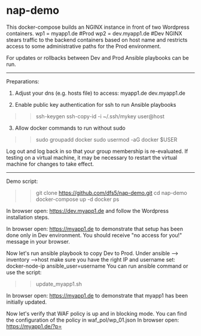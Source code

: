# nap-demo

This docker-compose builds an NGINX instance in front of two Wordpress containers.
wp1 = myapp1.de       #Prod
wp2 = dev.myapp1.de   #Dev
NGINX stears traffic to the backend containers based on host name and restricts access to some administrative paths for the Prod environment.

For updates or rollbacks between Dev and Prod Ansible playbooks can be run.

------------------------------------

Preparations:

1. Adjust your dns (e.g. hosts file) to access:
myapp1.de
dev.myapp1.de

2. Enable public key authentication for ssh to run Ansible playbooks

>> ssh-keygen
>> ssh-copy-id -i ~/.ssh/mykey user@host

3. Allow docker commands to run without sudo

>> sudo groupadd docker
>> sudo usermod -aG docker $USER

Log out and log back in so that your group membership is re-evaluated. If testing on a virtual machine, it may be necessary to restart the virtual machine for changes to take effect.

------------------------------------

Demo script:

>> git clone https://github.com/dfs5/nap-demo.git
>> cd nap-demo
>> docker-compose up -d
>> docker ps

In browser open: https://dev.myapp1.de and follow the Wordpress installation steps.

In browser open: https://myapp1.de to demonstrate that setup has been done only in Dev environment. You should receive "no access for you!" message in your browser.

Now let's run ansible playbook to copy Dev to Prod.
Under ansible --> inventory -->host make sure you have the right IP and username set:
   docker-node-ip ansible_user=username 
You can run ansible command or use the script:
>> update_myapp1.sh

In browser open: https://myapp1.de to demonstrate that myapp1 has been initially updated.

Now let's verify that WAF policy is up and in blocking mode. You can find the configuration of the policy in waf_pol/wp_01.json
In browser open: https://myapp1.de/?p=<script>
You should see the ASM blocking page.

Finally we want add some visibility. For this we add Kibana dashboard based on this repo but updated to the last release:
https://github.com/MattDierick/f5-waf-elk-dashboards

>> cd f5-waf-elk-dashboards
>> nano logstash/conf.d/30-waf-logs-full-logstash.conf
   hosts => ['localhost:9200']
>> docker-compose up -d

It takes a while for ELK stack to get ready. You can verify the start process with:
>> docker logs f5-waf-elk-dashboards_elasticsearch_1

Also check for issues if something goes wrong. In my case I needed to adjust virtual memory and modify docker-compose (already done):
max virtual memory areas vm.max_map_count [65530] is too low, increase to at least [262144]
max file descriptors [4096] for elasticsearch process is too low, increase to at least [65535]
>> sudo nano /etc/sysctl.conf
   vm.max_map_count=262144
>> sudo sysctl -p
>> docker-compose down
>> docker-compose up -d

Adjust app_protect_security_log in nginx.conf to point to ELK stack
>> cd ..
>> nano nginx.conf 
   app_protect_security_log "/home/log_all.json" syslog:server=xx.xx.xx.xx:5144;  #where x = docker node's IP
>> docker-compose down
>> docker-compose up -d

In browser open: http://docker-node-ip:5601

Kibana GUI should load. Select Dashboards in Menue and import both *.ndjson files from Kibana folder
- false-positives-dashboards.ndjson
- overview-dashboard.ndjson

In browser open: https://myapp1.de and browse through the app to generate some traffic.
In browser open: https://myapp1.de/?p=<script> 
and refresh screen view times to generate some blocking events.
Switch bach to Kibana --> Overview --> Dashboards to see the events.

Congratulates!!! - You are done with the Demo

------------------------------------

Possible Issues:

Issue - Ansible playbooks don't run
"msg": "Unable to load docker-compose. Try `pip install docker-compose`.
https://nickjanetakis.com/blog/docker-tip-74-curl-vs-pip-for-installing-docker-compose
"If you use any of Ansible’s docker_* modules, they depend on having the docker and / or docker-compose PIP packages installed..."

>> apt-get install python-pip
>> pip install --upgrade pip
>> pip install docker-compose

------------

Issue - leverage user to sudo when running a playbook
"msg": "Destination nap-demo/nginx_wp/migrate/wp1 not writable"}
use switch -K to run ansible playbook as root

>> ansible-playbook playbooks/update-myapp1-homepage.yaml -i inventory/hosts --key-file /Users/foitzik-schermann/.ssh/id_rsa -K

in playbook add
become: yes

-------------

Issue - lack of permissions to connect docker volume
>> docker logs 5649315d3cb7
bash: /var/log/app_protect/bd-socket-plugin.log: Permission denied
nginx: [error] APP_PROTECT { "event": "configuration_error", "error_message": "failed to open /var/log/app_protect/security.log (Permission denied)", "line_number": 22}

I make it works creating ./logs/app_protect with 777 permission in advance.
sudo chmod -R 777 logs/app_protect/

-------------

Issue - elasticsearch
max file descriptors [4096] for elasticsearch process is too low, increase to at least [65535]
The following added to the docker-compose file:
    ulimits:
      nofile:
         soft: 65536
         hard: 65536

